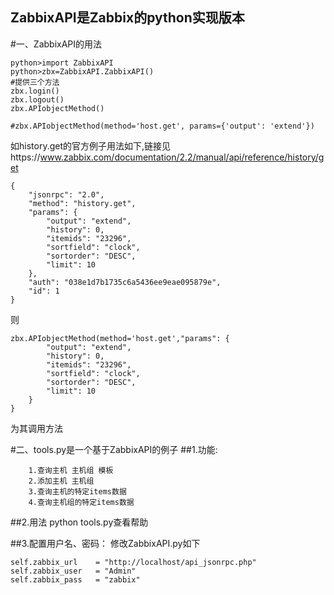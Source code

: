## ZabbixAPI是Zabbix的python实现版本
#一、ZabbixAPI的用法
```
python>import ZabbixAPI
python>zbx=ZabbixAPI.ZabbixAPI()
#提供三个方法
zbx.login()           
zbx.logout()
zbx.APIobjectMethod() 

#zbx.APIobjectMethod(method='host.get', params={'output': 'extend'})
```
如history.get的官方例子用法如下,链接见https://www.zabbix.com/documentation/2.2/manual/api/reference/history/get
```
{
    "jsonrpc": "2.0",
    "method": "history.get",
    "params": {
        "output": "extend",
        "history": 0,
        "itemids": "23296",
        "sortfield": "clock",
        "sortorder": "DESC",
        "limit": 10
    },
    "auth": "038e1d7b1735c6a5436ee9eae095879e",
    "id": 1
}
```
则
```
zbx.APIobjectMethod(method='host.get',"params": {
        "output": "extend",
        "history": 0,
        "itemids": "23296",
        "sortfield": "clock",
        "sortorder": "DESC",
        "limit": 10
    }
}
```
为其调用方法

#二、tools.py是一个基于ZabbixAPI的例子
##1.功能:
```
    1.查询主机 主机组 模板 
    2.添加主机 主机组 
    3.查询主机的特定items数据
    4.查询主机组的特定items数据
```

##2.用法
 python tools.py查看帮助 
 
##3.配置用户名、密码：
修改ZabbixAPI.py如下
```
self.zabbix_url    = "http://localhost/api_jsonrpc.php"
self.zabbix_user   = "Admin" 
self.zabbix_pass   = "zabbix"
```
